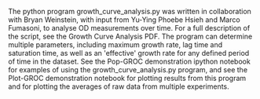 The python program growth_curve_analysis.py was written in collaboration with Bryan Weinstein, with input from Yu-Ying Phoebe Hsieh and Marco Fumasoni, to analyse OD measurements over time. For a full description of the script, see the Growth Curve Analysis PDF. The program can determine multiple parameters, including maximum growth rate, lag time and saturation time, as well as an 'effective' growth rate for any defined period of time in the dataset.  See the Pop-GROC demonstration ipython notebook for examples of using the growth_curve_analysis.py program, and see the Plot-GROC demonstration notebook for plotting results from this program and for plotting the averages of raw data from multiple experiments.
